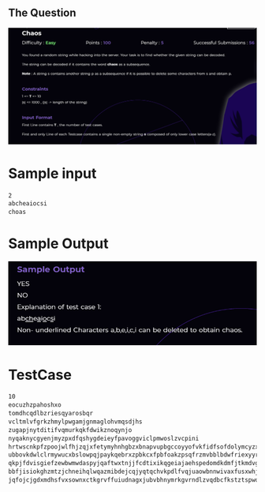 ## The Question

<img src="https://github.com/rohith1125/OrderOfChaos/blob/master/Chaos/1.PNG"> </img>

# Sample input
```md
2
abcheaiocsi
choas
```
# Sample Output
<img src="https://github.com/rohith1125/OrderOfChaos/blob/master/Chaos/1.1.PNG"> </img>

# TestCase
```md
10
eocuzhzpahoshxo
tomdhcqdlbzriesqyarosbqr
vcltmlvfgrkzhmylpwgamjgnmaglohvmqsdjhs
zugapjnytditifvqmurkqkfdwikznoqynjo
nyqaknycgyenjmyzpxdfqshygdeieyfpavoggviclpmwoslzvcpini
hrtwscnkpfzpoojwlfhjzqjxfetymyhnhgbzxbnapvupbgccoyyofvkfidfsofdolymcyzxawazybjajfvevmzaicyumbjuyzbby
ubbovkdwlclrmywucxbslowpqjpaykqebrxzpbkcxfpbfoakzpsqfrzmvbblbdwfriexyyrdboybkdsjbyrmcfgdbdtfukuthfwmgefthvxekvidctyqjtxyyniqbharxsdmhxsscaof
qkpjfdvisgiefzewbwmwdaspyjqaftwxtnjjfcdtixikqgeiajaehspedomdkdmfjtkmdvgfecaruiddazbjdmjquntrtbzmfmdpphiqhnhtqzohsfhscphuhvetlinwsypwtvtweczymbfsxkkkcavfojjtsllfvhzhcfdxumipyjdraivdoiailsdhddecnddgaxth
bbfjisiokghzmtzjchneihqlwqazmibdejcqjyqtqchvkpdlfvqjuaowbnnwivaxfusxwhjrruosxebgqchtswtlkwsckyykicnyjcomcnfhyapttfipszzvqhzycmyuqoaqevogzhsawixkrcductghiicjhczadcwcpvifsbvihavnhpjacuavxmardlmhezqmgwhpseiqbwpgmrqdspantuxrnmkcmcbczujrkdlfrwmcuzpcphzvjh
jqfojcjgdxmdhsfvxsownxctkgrvffuiudnagxjubvbhnymrkgvrndlzvqdbcfkstztspwqafyjqcyrpqslrqmxxvcanwkvwacfhruktkpfdvssavajgymgimgflpnulahdxvkwjeqntxinkmdhkzyfvibbxzagvvbwlkcghevlpmnzkwadaaumkbybykyudxdscphfjwetzmyvqutwzcxtzmqylgsbcnbqjxbhrcaqnkamqsxxhdscjuyopu
```
